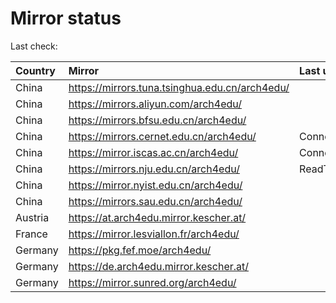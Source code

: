 <script src="./time.js"></script>
# Mirror status
Last check: <script type="text/javascript">localize(1709972458.7142718);</script>

|Country|Mirror|Last update|
|:------|:-----|:----------|
|China|https://mirrors.tuna.tsinghua.edu.cn/arch4edu/|<script type="text/javascript">localize(1709965987);</script>|
|China|https://mirrors.aliyun.com/arch4edu/|<script type="text/javascript">localize(1709922648);</script>|
|China|https://mirrors.bfsu.edu.cn/arch4edu/|<script type="text/javascript">localize(1709922648);</script>|
|China|https://mirrors.cernet.edu.cn/arch4edu/|ConnectionError|
|China|https://mirror.iscas.ac.cn/arch4edu/|ConnectionError|
|China|https://mirrors.nju.edu.cn/arch4edu/|ReadTimeout|
|China|https://mirror.nyist.edu.cn/arch4edu/|<script type="text/javascript">localize(1709922648);</script>|
|China|https://mirrors.sau.edu.cn/arch4edu/|<script type="text/javascript">localize(1709922648);</script>|
|Austria|https://at.arch4edu.mirror.kescher.at/|<script type="text/javascript">localize(1709965987);</script>|
|France|https://mirror.lesviallon.fr/arch4edu/|<script type="text/javascript">localize(1709965987);</script>|
|Germany|https://pkg.fef.moe/arch4edu/|<script type="text/javascript">localize(1709965987);</script>|
|Germany|https://de.arch4edu.mirror.kescher.at/|<script type="text/javascript">localize(1709965987);</script>|
|Germany|https://mirror.sunred.org/arch4edu/|<script type="text/javascript">localize(1709965987);</script>|

<script src="./tablefilter/tablefilter.js"></script>
<script src="./table.js"></script>